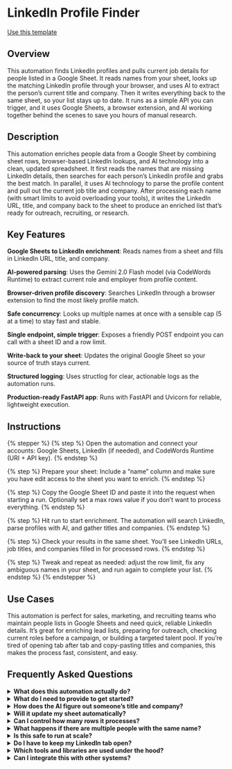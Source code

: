 # LinkedIn Profile Finder

<a href="https://codewords.agemo.ai/run/linkedin_profile_finder" class="button primary">Use this template</a>

## Overview

This automation finds LinkedIn profiles and pulls current job details for people listed in a Google Sheet. It reads names from your sheet, looks up the matching LinkedIn profile through your browser, and uses AI to extract the person’s current title and company. Then it writes everything back to the same sheet, so your list stays up to date. It runs as a simple API you can trigger, and it uses Google Sheets, a browser extension, and AI working together behind the scenes to save you hours of manual research.

## Description

This automation enriches people data from a Google Sheet by combining sheet rows, browser-based LinkedIn lookups, and AI technology into a clean, updated spreadsheet. It first reads the names that are missing LinkedIn details, then searches for each person’s LinkedIn profile and grabs the best match. In parallel, it uses AI technology to parse the profile content and pull out the current job title and company. After processing each name (with smart limits to avoid overloading your tools), it writes the LinkedIn URL, title, and company back to the sheet to produce an enriched list that’s ready for outreach, recruiting, or research.

## Key Features

**Google Sheets to LinkedIn enrichment**: Reads names from a sheet and fills in LinkedIn URL, title, and company.

**AI-powered parsing**: Uses the Gemini 2.0 Flash model (via CodeWords Runtime) to extract current role and employer from profile content.

**Browser-driven profile discovery**: Searches LinkedIn through a browser extension to find the most likely profile match.

**Safe concurrency**: Looks up multiple names at once with a sensible cap (5 at a time) to stay fast and stable.

**Single endpoint, simple trigger**: Exposes a friendly POST endpoint you can call with a sheet ID and a row limit.

**Write-back to your sheet**: Updates the original Google Sheet so your source of truth stays current.

**Structured logging**: Uses structlog for clear, actionable logs as the automation runs.

**Production-ready FastAPI app**: Runs with FastAPI and Uvicorn for reliable, lightweight execution.

## Instructions

{% stepper %}
{% step %}
Open the automation and connect your accounts: Google Sheets, LinkedIn (if needed), and CodeWords Runtime (URI + API key).
{% endstep %}

{% step %}
Prepare your sheet: Include a “name” column and make sure you have edit access to the sheet you want to enrich.
{% endstep %}

{% step %}
Copy the Google Sheet ID and paste it into the request when starting a run. Optionally set a max rows value if you don’t want to process everything.
{% endstep %}

{% step %}
Hit run to start enrichment. The automation will search LinkedIn, parse profiles with AI, and gather titles and companies.
{% endstep %}

{% step %}
Check your results in the same sheet. You’ll see LinkedIn URLs, job titles, and companies filled in for processed rows.
{% endstep %}

{% step %}
Tweak and repeat as needed: adjust the row limit, fix any ambiguous names in your sheet, and run again to complete your list.
{% endstep %}
{% endstepper %}

## Use Cases

This automation is perfect for sales, marketing, and recruiting teams who maintain people lists in Google Sheets and need quick, reliable LinkedIn details. It’s great for enriching lead lists, preparing for outreach, checking current roles before a campaign, or building a targeted talent pool. If you’re tired of opening tab after tab and copy-pasting titles and companies, this makes the process fast, consistent, and easy.

## Frequently Asked Questions

<details>

<summary><strong>What does this automation actually do?</strong></summary>

It reads names from a Google Sheet, finds the best LinkedIn profile match through your browser, uses AI technology to pull the current job title and company, and writes those details back to your sheet.

</details>

<details>

<summary><strong>What do I need to provide to get started?</strong></summary>

You’ll need your Google Sheet ID, access to that sheet, LinkedIn access in your browser, and your CodeWords Runtime URI and API key for the AI model. If you’re using a browser extension, have its key configured as well.

</details>

<details>

<summary><strong>How does the AI figure out someone’s title and company?</strong></summary>

The automation converts the profile page content to clean text and sends it to the Gemini 2.0 Flash model (via the CodeWords Runtime). The AI identifies the person’s current job title and employer and returns them in a simple format.

</details>

<details>

<summary><strong>Will it update my sheet automatically?</strong></summary>

Yes. After it finds the LinkedIn profile and extracts details, it writes the LinkedIn URL, job title, and company back to the same Google Sheet.

</details>

<details>

<summary><strong>Can I control how many rows it processes?</strong></summary>

Yes. You can set a max\_rows value when you start the run. It defaults to 50 if you don’t specify.

</details>

<details>

<summary><strong>What happens if there are multiple people with the same name?</strong></summary>

The automation picks the best match using the browser search results and AI parsing. If a result looks ambiguous, you can correct the name or add more context in your sheet and run it again.

</details>

<details>

<summary><strong>Is this safe to run at scale?</strong></summary>

It’s designed to be careful. The automation uses concurrency limits (5 at a time) and structured retries where appropriate. Still, it’s smart to process in batches to avoid rate limits or temporary blocks.

</details>

<details>

<summary><strong>Do I have to keep my LinkedIn tab open?</strong></summary>

No, but you do need working browser access (through the extension) so the automation can perform the searches. Staying signed in to LinkedIn can improve result quality and consistency.

</details>

<details>

<summary><strong>Which tools and libraries are used under the hood?</strong></summary>

It runs a FastAPI app on Uvicorn/uvloop, uses the Google Sheets API (googleapiclient), a browser extension for LinkedIn searches, an Async OpenAI client pointed at the CodeWords Runtime to reach the Gemini 2.0 Flash model, and utilities like markdownify, BeautifulSoup, and lxml for clean parsing.

</details>

<details>

<summary><strong>Can I integrate this with other systems?</strong></summary>

Yes. Because it exposes a simple POST endpoint, you can call it from your CRM, a workflow tool, or another CodeWords automation to chain enrichment into your existing processes.

</details>
